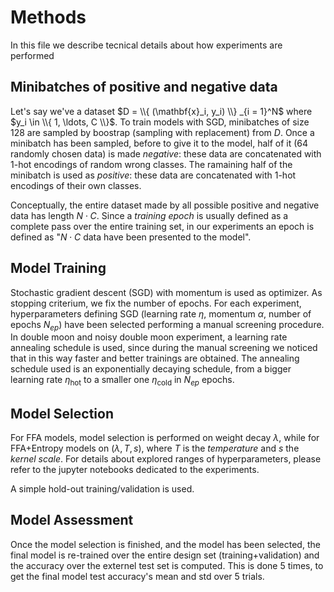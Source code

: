 # Methods

In this file we describe tecnical details about how experiments are performed

## Minibatches of positive and negative data

Let's say we've a dataset $D = \\{ (\mathbf{x}_i, y_i) \\} _{i = 1}^N$ where $y_i \in \\{ 1, \ldots, C \\}$. To train models with SGD, minibatches of size 128 are sampled by boostrap (sampling with replacement) from $D$. Once a minibatch has been sampled, before to give it to the model, half of it (64 randomly chosen data) is made *negative*: these data are concatenated with 1-hot encodings of random wrong classes. The ramaining half of the minibatch is used as *positive*: these data are concatenated with 1-hot encodings of their own classes.

Conceptually, the entire dataset made by all possible positive and negative data has length $N \cdot C$. Since a *training epoch* is usually defined as a complete pass over the entire training set, in our experiments an epoch is defined as "$N \cdot C$ data have been presented to the model".

## Model Training

Stochastic gradient descent (SGD) with momentum is used as optimizer. As stopping criterium, we fix the number of epochs. For each experiment, hyperparameters defining SGD (learning rate $\eta$, momentum $\alpha$, number of epochs $N_{ep}$) have been selected performing a manual screening procedure. In double moon and noisy double moon experiment, a learning rate annealing schedule is used, since during the manual screening we noticed that in this way faster and better trainings are obtained. The annealing schedule used is an exponentially decaying schedule, from a bigger learning rate $\eta_\mathrm{hot}$ to a smaller one $\eta_\mathrm{cold}$ in $N_{ep}$ epochs.

## Model Selection

For FFA models, model selection is performed on weight decay $\lambda$, while for FFA+Entropy models on ($\lambda, T, s$), where $T$ is the *temperature* and $s$ the *kernel scale*. For details about explored ranges of hyperparameters, please refer to the jupyter notebooks dedicated to the experiments. 

A simple hold-out training/validation is used.

## Model Assessment

Once the model selection is finished, and the model has been selected, the final model is re-trained over the entire design set (training+validation) and the accuracy over the externel test set is computed. This is done 5 times, to get the final model test accuracy's mean and std over 5 trials.